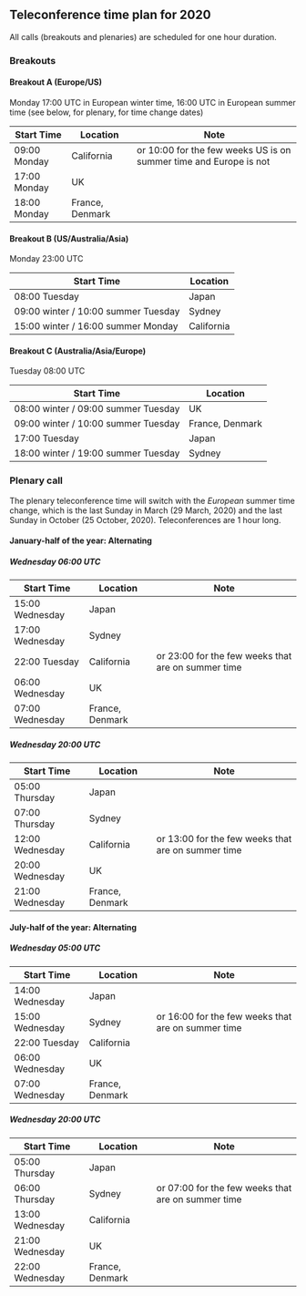 ## Teleconference time plan for 2020

All calls (breakouts and plenaries) are scheduled for one hour duration.

### Breakouts

#### Breakout A (Europe/US)

Monday 17:00 UTC in European winter time, 16:00 UTC in European summer time (see below, for plenary, for time change dates)

| Start Time   | Location | Note |
| ------------ | --- | --- |
| 09:00 Monday | California | or 10:00 for the few weeks US is on summer time and Europe is not |
| 17:00 Monday | UK |
| 18:00 Monday | France, Denmark |

#### Breakout B (US/Australia/Asia)

Monday 23:00 UTC

| Start Time      | Location |
| --------------- | --- |
| 08:00 Tuesday  | Japan |
| 09:00 winter / 10:00 summer Tuesday  | Sydney |
| 15:00 winter / 16:00 summer Monday | California |

#### Breakout C (Australia/Asia/Europe)

Tuesday 08:00 UTC

| Start Time      | Location |
| --------------- | --- |
| 08:00 winter / 09:00 summer Tuesday | UK |
| 09:00 winter / 10:00 summer Tuesday | France, Denmark |
| 17:00 Tuesday | Japan |
| 18:00 winter / 19:00 summer Tuesday | Sydney |

### Plenary call

The plenary teleconference time will switch with the *European* summer time change, which is the last Sunday in March (29 March, 2020) and the last Sunday in October (25 October, 2020).  Teleconferences are 1 hour long.

#### January-half of the year: Alternating

##### Wednesday 06:00 UTC

| Start Time      | Location | Note |
| --------------- | --- | --- |
| 15:00 Wednesday | Japan |
| 17:00 Wednesday | Sydney |
| 22:00 Tuesday   | California | or 23:00 for the few weeks that are on summer time |
| 06:00 Wednesday | UK |
| 07:00 Wednesday | France, Denmark |

##### Wednesday 20:00 UTC

| Start Time      | Location | Note |
| --------------- | --- | --- |
| 05:00 Thursday  | Japan |
| 07:00 Thursday  | Sydney |
| 12:00 Wednesday | California | or 13:00 for the few weeks that are on summer time |
| 20:00 Wednesday | UK |
| 21:00 Wednesday | France, Denmark |

#### July-half of the year: Alternating

##### Wednesday 05:00 UTC

| Start Time      | Location | Note |
| --------------- | --- | --- |
| 14:00 Wednesday | Japan |
| 15:00 Wednesday | Sydney | or 16:00 for the few weeks that are on summer time |
| 22:00 Tuesday   | California |
| 06:00 Wednesday | UK |
| 07:00 Wednesday | France, Denmark |

##### Wednesday 20:00 UTC

| Start Time      | Location | Note |
| --------------- | --- | --- |
| 05:00 Thursday  | Japan |
| 06:00 Thursday  | Sydney | or 07:00 for the few weeks that are on summer time |
| 13:00 Wednesday | California |
| 21:00 Wednesday | UK |
| 22:00 Wednesday | France, Denmark |

